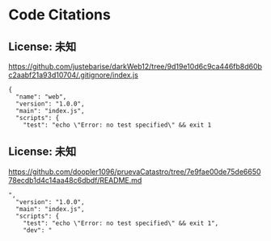 # Code Citations

## License: 未知
https://github.com/justebarise/darkWeb12/tree/9d19e10d6c9ca446fb8d60bc2aabf21a93d10704/.gitignore/index.js

```
{
  "name": "web",
  "version": "1.0.0",
  "main": "index.js",
  "scripts": {
    "test": "echo \"Error: no test specified\" && exit 1
```


## License: 未知
https://github.com/doopler1096/pruevaCatastro/tree/7e9fae00de75de665078ecdb1d4c14aa48c6dbdf/README.md

```
",
  "version": "1.0.0",
  "main": "index.js",
  "scripts": {
    "test": "echo \"Error: no test specified\" && exit 1",
    "dev": "
```

